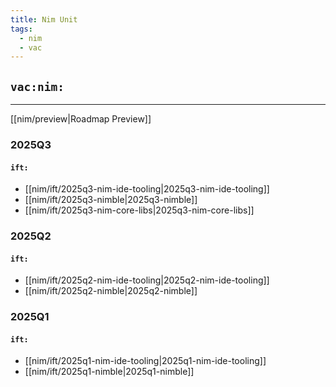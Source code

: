 ```yaml
---
title: Nim Unit
tags:
  - nim
  - vac
---
```


## `vac:nim:`

---

[[nim/preview|Roadmap Preview]]

### 2025Q3

#### `ift:`
* [[nim/ift/2025q3-nim-ide-tooling|2025q3-nim-ide-tooling]]
* [[nim/ift/2025q3-nimble|2025q3-nimble]]
* [[nim/ift/2025q3-nim-core-libs|2025q3-nim-core-libs]]

### 2025Q2

#### `ift:`
* [[nim/ift/2025q2-nim-ide-tooling|2025q2-nim-ide-tooling]]
* [[nim/ift/2025q2-nimble|2025q2-nimble]]
### 2025Q1

#### `ift:`
* [[nim/ift/2025q1-nim-ide-tooling|2025q1-nim-ide-tooling]]
* [[nim/ift/2025q1-nimble|2025q1-nimble]]




